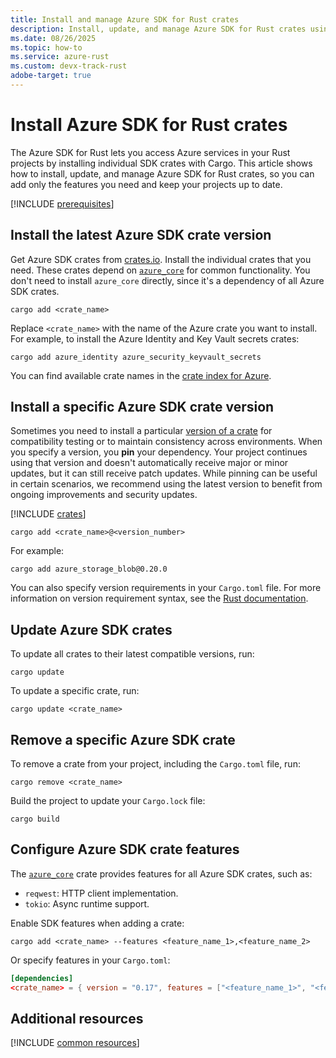 ```yaml
---
title: Install and manage Azure SDK for Rust crates
description: Install, update, and manage Azure SDK for Rust crates using Cargo. Learn how to keep your Rust projects up to date with Azure services.
ms.date: 08/26/2025
ms.topic: how-to
ms.service: azure-rust
ms.custom: devx-track-rust
adobe-target: true
---
```


# Install Azure SDK for Rust crates

The Azure SDK for Rust lets you access Azure services in your Rust projects by installing individual SDK crates with Cargo. This article shows how to install, update, and manage Azure SDK for Rust crates, so you can add only the features you need and keep your projects up to date.

[!INCLUDE [prerequisites](../includes/prerequisites.md)]

## Install the latest Azure SDK crate version

Get Azure SDK crates from [crates.io][Crates]. Install the individual crates that you need. These crates depend on [`azure_core`][Crate - core] for common functionality. You don't need to install `azure_core` directly, since it's a dependency of all Azure SDK crates.

```console
cargo add <crate_name>
```

Replace `<crate_name>` with the name of the Azure crate you want to install. For example, to install the Azure Identity and Key Vault secrets crates:

```console
cargo add azure_identity azure_security_keyvault_secrets
```

You can find available crate names in the [crate index for Azure][Crates].

## Install a specific Azure SDK crate version

Sometimes you need to install a particular [version of a crate][Rust docs - crate version syntax] for compatibility testing or to maintain consistency across environments. When you specify a version, you **pin** your dependency. Your project continues using that version and doesn't automatically receive major or minor updates, but it can still receive patch updates. While pinning can be useful in certain scenarios, we recommend using the latest version to benefit from ongoing improvements and security updates.

[!INCLUDE [crates](../includes/crates.md)]

```console
cargo add <crate_name>@<version_number>
```

For example:

```console
cargo add azure_storage_blob@0.20.0
```

You can also specify version requirements in your `Cargo.toml` file. For more information on version requirement syntax, see the [Rust documentation][Rust docs - dependency].

## Update Azure SDK crates

To update all crates to their latest compatible versions, run:

```console
cargo update
```

To update a specific crate, run:

```console
cargo update <crate_name>
```

## Remove a specific Azure SDK crate

To remove a crate from your project, including the `Cargo.toml` file, run:

  ```console
  cargo remove <crate_name>
  ```
    
Build the project to update your `Cargo.lock` file:

  ```console
  cargo build
  ```

## Configure Azure SDK crate features

The [`azure_core`][Crate - core] crate provides features for all Azure SDK crates, such as:

- `reqwest`: HTTP client implementation.
- `tokio`: Async runtime support.

Enable SDK features when adding a crate:

```console
cargo add <crate_name> --features <feature_name_1>,<feature_name_2>
```

Or specify features in your `Cargo.toml`:

```toml
[dependencies]
<crate_name> = { version = "0.17", features = ["<feature_name_1>", "<feature_name_2>"] }
```

## Additional resources

[!INCLUDE [common resources](../includes/resources.md)]

[Rust docs - dependency]: https://doc.rust-lang.org/cargo/reference/specifying-dependencies.html
[Rust docs - crate version syntax]: https://doc.rust-lang.org/cargo/reference/specifying-dependencies.html#version-requirement-syntax

[Crates]: https://crates.io/users/azure-sdk?sort=recent-downloads
[Crate - identity]: https://crates.io/crates/azure_identity
[Crate - core]: https://crates.io/crates/azure_core
[Crate - cosmos]: https://crates.io/crates/azure_data_cosmos
[Crate - event hubs]: https://crates.io/crates/azure_messaging_eventhubs
[Crate - key vault - secrets]: https://crates.io/crates/azure_security_keyvault_secrets
[Crate - key vault - certificates]: https://crates.io/crates/azure_security_keyvault_certificates
[Crate - key vault - keys]: https://crates.io/crates/azure_security_keyvault_keys
[Crate - storage]: https://crates.io/crates/azure_storage

